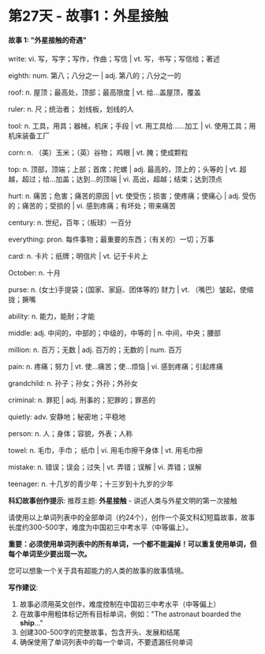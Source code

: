 # 第27天 - 故事1：外星接触

#### 故事 1: "外星接触的奇遇"

write: vi. 写，写字；写作，作曲；写信 | vt. 写，书写；写信给；著述

eighth: num. 第八；八分之一 | adj. 第八的；八分之一的

roof: n. 屋顶；最高处，顶部；最高限度 | vt. 给…盖屋顶，覆盖

ruler: n. 尺；统治者； 划线板，划线的人

tool: n. 工具，用具；器械，机床；手段 | vt. 用工具给……加工 | vi. 使用工具；用机床装备工厂

corn: n. （美）玉米；（英）谷物； 鸡眼 | vt. 腌；使成颗粒

top: n. 顶部，顶端；上部；首席；陀螺 | adj. 最高的，顶上的；头等的 | vt. 超越，超过；给…加盖；达到…的顶端 | vi. 高出，超越；结束；达到顶点

hurt: n. 痛苦；危害；痛苦的原因 | vt. 使受伤；损害；使疼痛；使痛心 | adj. 受伤的；痛苦的；受损的 | vi. 感到疼痛；有坏处；带来痛苦

century: n. 世纪，百年；（板球）一百分

everything: pron. 每件事物；最重要的东西；（有关的）一切；万事

card: n. 卡片；纸牌；明信片 | vt. 记于卡片上

October: n.  十月

purse: n. (女士)手提袋；(国家、家庭、团体等的) 财力 | vt. （嘴巴）皱起，使缩拢；撅嘴

ability: n. 能力，能耐；才能

middle: adj. 中间的，中部的；中级的，中等的 | n. 中间，中央；腰部

million: n. 百万；无数 | adj. 百万的；无数的 | num. 百万

pain: n. 疼痛；努力 | vt. 使…痛苦；使…烦恼 | vi. 感到疼痛；引起疼痛

grandchild: n. 孙子；孙女；外孙；外孙女

criminal: n. 罪犯 | adj. 刑事的；犯罪的；罪恶的

quietly: adv. 安静地；秘密地；平稳地

person: n. 人；身体；容貌，外表；人称

towel: n. 毛巾，手巾； 纸巾 | vi. 用毛巾擦干身体 | vt. 用毛巾擦

mistake: n. 错误；误会；过失 | vt. 弄错；误解 | vi. 弄错；误解

teenager: n. 十几岁的青少年；十三岁到十九岁的少年

**科幻故事创作提示**:
推荐主题: **外星接触** - 讲述人类与外星文明的第一次接触

请使用以上单词列表中的全部单词（约24个），创作一个英文科幻短篇故事，故事长度约300-500字，难度为中国初三中考水平（中等偏上）。

**重要：必须使用单词列表中的所有单词，一个都不能漏掉！可以重复使用单词，但每个单词至少要出现一次。**

您可以想象一个关于具有超能力的人类的故事的故事情境。

**写作建议**: 
1. 故事必须用英文创作，难度控制在中国初三中考水平（中等偏上）
2. 在故事中用粗体标记所有目标单词，例如："The astronaut boarded the **ship**..."
3. 创建300-500字的完整故事，包含开头、发展和结尾
4. 确保使用了单词列表中的每一个单词，不要遗漏任何单词

